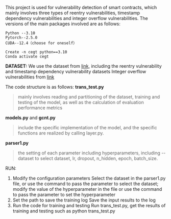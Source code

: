 This project is used for vulnerability detection of smart contracts, which mainly involves three types of reentry vulnerabilities, timestamp dependency vulnerabilities and integer overflow vulnerabilities.
The versions of the main packages involved are as follows:

```
Python --3.10
Pytorch--2.5.0
CUDA--12.4（choose for oneself）
```


```
Create -n cegt python==3.10
Conda activate cegt
```

**DATASET:**
We use the dataset from [link](https://github.com/Messi-Q), including the reentry vulnerability and timestamp dependency vulnerability datasets
Integer overflow vulnerabilities from [link](https://github.com/Messi-Q)

The code structure is as follows:
**trans_test.py** 

> mainly involves reading and partitioning of the dataset, training and testing of the model, as well as the calculation of evaluation performance metrics

**models.py** and **gcnt.py** 

> include the specific implementation of the model, and the specific functions are realized by calling layer.py.

**parser1.py** 

> the setting of each parameter including hyperparameters, including --dataset to select dataset, lr, dropout, n_hidden, epoch, batch_size.

RUN:

1. Modify the configuration parameters
Select the dataset in the parser1.py file, or use the command to pass the parameter to select the dataset; modify the value of the hyperparameter in the file or use the command to pass the parameter to set the hyperparameter
2. Set the path to save the training log
Save the input results to the log
3. Run the code for training and testing
Run trans_test.py, get the results of training and testing
such as python trans_test.py
